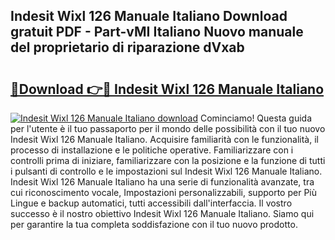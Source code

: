 ## Indesit Wixl 126 Manuale Italiano Download gratuit PDF - Part-vMI Italiano Nuovo manuale del proprietario di riparazione dVxab

# <h2><a href="http://dfevg68.blite.top/?on=Indesit+Wixl+126+Manuale+Italiano">🔗Download 👉🔴 Indesit Wixl 126 Manuale Italiano</a></h2>

[![Indesit Wixl 126 Manuale Italiano download](https://i.imgur.com/lujVjoI.png)](http://dfevg68.blite.top/?on=Indesit+Wixl+126+Manuale+Italiano)
Cominciamo! Questa guida per l'utente è il tuo passaporto per il mondo delle possibilità con il tuo nuovo Indesit Wixl 126 Manuale Italiano. Acquisire familiarità con le funzionalità, il processo di installazione e le politiche operative. Familiarizzare con i controlli prima di iniziare, familiarizzare con la posizione e la funzione di tutti i pulsanti di controllo e le impostazioni sul Indesit Wixl 126 Manuale Italiano. Indesit Wixl 126 Manuale Italiano ha una serie di funzionalità avanzate, tra cui riconoscimento vocale, Impostazioni personalizzabili, supporto per Più Lingue e backup automatici, tutti accessibili dall'interfaccia. Il vostro successo è il nostro obiettivo Indesit Wixl 126 Manuale Italiano. Siamo qui per garantire la tua completa soddisfazione con il tuo nuovo prodotto.
